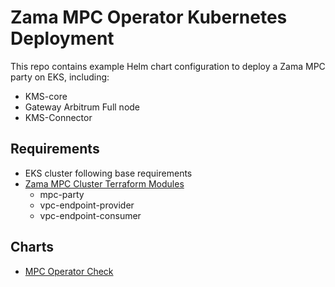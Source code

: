 # Zama MPC Operator Kubernetes Deployment

This repo contains example Helm chart configuration to deploy a Zama MPC party on EKS, including:

* KMS-core
* Gateway Arbitrum Full node
* KMS-Connector

## Requirements

* EKS cluster following base requirements
* [Zama MPC Cluster Terraform Modules](https://github.com/zama-ai/terraform-mpc-modules)
    * mpc-party
    * vpc-endpoint-provider
    * vpc-endpoint-consumer

## Charts

* [MPC Operator Check](./)